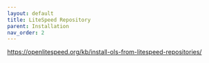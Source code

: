 ```yaml
---
layout: default
title: LiteSpeed Repository
parent: Installation
nav_order: 2
---
```

https://openlitespeed.org/kb/install-ols-from-litespeed-repositories/